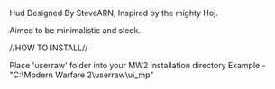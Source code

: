 Hud Designed By SteveARN, Inspired by the mighty Hoj.

Aimed to be minimalistic and sleek.

//HOW TO INSTALL//

Place 'userraw' folder into your MW2 installation directory
Example - "C:\Modern Warfare 2\userraw\ui_mp"
